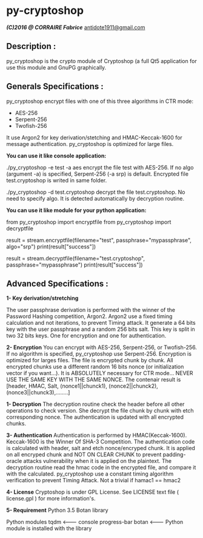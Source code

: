 py-cryptoshop
===============
***(C)2016 @ CORRAIRE Fabrice***
antidote1911@gmail.com

Description :
-----------------
py_cryptoshop is the crypto module of Cryptoshop (a full Qt5 application for use this module
and GnuPG graphically.

Generals Specifications :
-----------------
py_cryptoshop encrypt files with one of this three algorithms in CTR mode:
- AES-256
- Serpent-256
- Twofish-256

It use Argon2 for key derivation/stetching and HMAC-Keccak-1600 for message authentication.
py_cryptoshop is optimized for large files.

<b>You can use it like console application:</b>

./py_cryptoshop -e test -a aes
encrypt the file test with AES-256. If no algo (argument -a) is specified, Serpent-256 (-a srp) is default. Encrypted file test.cryptoshop is writed in same folder.

./py_cryptoshop -d test.cryptoshop
decrypt the file test.cryptoshop. No need to specify algo. It is detected automatically by decryption routine.

<b>You can use it like module for your python application:</b>

from py_cryptoshop import encryptfile
from py_cryptoshop import decryptfile

result = stream.encryptfile(filename="test", passphrase="mypassphrase", algo="srp")
print(result["success"])

result = stream.decryptfile(filename="test.cryptoshop", passphrase="mypassphrase")
print(result["success"])

Advanced Specifications :
-----------------
<b>1- Key derivation/stretching</b>

The user passphrase derivation is performed with the winner of the Password Hashing
competition, Argon2.
Argon2 use a fixed timing calculation and not iterations, to prevent Timing attack.
It generate a 64 bits key with the user passphrase and a random 256 bits salt. This key is
split in two 32 bits keys. One for encryption and one for authentication.

<b>2- Encryption</b>
You can encrypt with AES-256, Serpent-256, or Twofish-256. If no algorithm is specified,
py_cryptoshop use Serpent-256.
Encryption is optimized for larges files. The file is encrypted chunk by chunk. All encrypted
chunks use a different random 16 bits nonce (or initialization vector if you want...). It is ABSOLUTELY necessary
for CTR mode... NEVER USE THE SAME KEY WITH THE SAME NONCE.
The contenair result is [header, HMAC, Salt, (nonce1||chunck1), (nonce2||chunck2), (nonce3||chunck3),........]

<b>1- Decryption</b>
The decryption routine check the header before all other operations to check version. She decrypt the file
chunk by chunk with etch corresponding nonce. The authentication is updated with all encrypted chunks.

<b>3- Authentication</b>
Authentication is performed by HMAC(Keccak-1600). Keccak-1600 is the Winner Of SHA-3 Competition.
The authentication code is calculated with header, salt and etch nonce/encryped chunk.
It is applied on all encryped chunk and NOT ON CLEAR CHUNK to prevent padding-oracle attacks vulnerability
when it is applied on the plaintext.
The decryption routine read the hmac code in the encrypted file, and compare it with the calculated.
py_cryptoshop use a constant timing algorithm verification to prevent Timing Attack. Not a trivial
if hamac1 == hmac2

<b>4- License</b>
Cryptoshop is under GPL License. See LICENSE text file ( license.gpl ) for more information's.

<b>5- Requirement</b>
Python 3.5
Botan library

Python modules
tqdm  <--- console progress-bar
botan <--- Python module is installed with the library